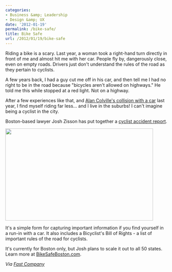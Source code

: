 ```yaml
---
categories:
- Business &amp; Leadership
- Design &amp; UX
date: '2012-01-19'
permalink: /bike-safe/
title: Bike Safe
url: /2012/01/19/bike-safe
---
```


Riding a bike is a scary. Last year, a woman took a right-hand turn directly in front of me and almost hit me with her car. People fly by, dangerously close, even on empty roads. Drivers just don't understand the rules of the road as they pertain to cyclists.

A few years back, I had a guy cut me off in his car, and then tell me I had no right to be in the road because "bicycles aren't allowed on highways." He told me this while stopped at a red light. Not on a highway.

After a few experiences like that, and <a href="http://alancolville.org/2011/02/in-the-saddle/">Alan Colville's collision with a car</a> last year, I find myself riding far less... and I live in the suburbs! I can't imagine being a cyclist in the city.

Boston-based lawyer Josh Zisson has put together a <a href="http://bikesafeboston.com/">cyclist accident report</a>.

<img src="https://gomakethings.com/wp-content/uploads/2012/01/cyclist-accident-report.jpg" alt="" title="cyclist-accident-report" width="460" height="287" class="aligncenter size-full wp-image-1956" />

It's a simple form for capturing important information if you find yourself in a run-in with a car. It also includes a Bicyclist's Bill of Rights - a list of important rules of the road for cyclists.

It's currently for Boston only, but Josh plans to scale it out to all 50 states. Learn more at <a href="http://bikesafeboston.com/">BikeSafeBoston.com</a>.

<em>Via <a href="http://www.fastcoexist.com/1679076/what-to-do-when-youre-doored-fill-out-a-bike-accident-report-card">Fast Company</a></em>